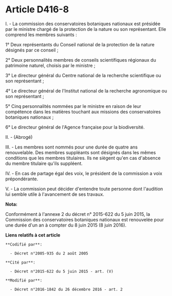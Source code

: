 # Article D416-8

I. - La commission des conservatoires botaniques nationaux est présidée par le ministre chargé de la protection de la nature
ou son représentant. Elle comprend les membres suivants :

1° Deux représentants du Conseil national de la protection de la nature désignés par ce conseil ;

2° Deux personnalités membres de conseils scientifiques régionaux du patrimoine naturel, choisis par le ministre ;

3° Le directeur général du Centre national de la recherche scientifique ou son représentant ;

4° Le directeur général de l'Institut national de la recherche agronomique ou son représentant ;

5° Cinq personnalités nommées par le ministre en raison de leur compétence dans les matières touchant aux missions des
conservatoires botaniques nationaux ;

6° Le directeur général de l'Agence française pour la biodiversité. 

II. - (Abrogé)

III. - Les membres sont nommés pour une durée de quatre ans renouvelable. Des membres suppléants sont désignés dans les mêmes
conditions que les membres titulaires. Ils ne siègent qu'en cas d'absence du membre titulaire qu'ils suppléent.

IV. - En cas de partage égal des voix, le président de la commission a voix prépondérante.

V. - La commission peut décider d'entendre toute personne dont l'audition lui semble utile à l'avancement de ses travaux.

**Nota:**

Conformément à l'annexe 2 du décret n° 2015-622 du 5 juin 2015, la Commission des conservatoires botaniques nationaux est
renouvelée pour une durée d'un an à compter du 8 juin 2015 (8 juin 2016).

**Liens relatifs à cet article**

	**Codifié par**:

	  - Décret n°2005-935 du 2 août 2005

	**Cité par**:

	  - Décret n°2015-622 du 5 juin 2015 - art. (V)

	**Modifié par**:

	  - Décret n°2016-1842 du 26 décembre 2016 - art. 2
